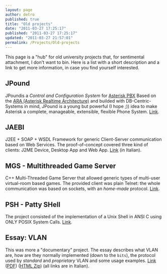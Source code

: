 ```yaml
---
layout: page
author: detro
published: true
title: "Old projects"
date: "2011-03-27 17:25:17"
published: "2011-03-27 17:25:17"
updated: "2011-03-27 21:57:01"
permalink: /Projects/Old-projects
---
```


This page is a "hub" for old university projects that, for sentimental attachment, I don't want to bin. Here is a list with a short description and a link to get more information, in case you find yourself interested.

## JPound
JPoundis a <em>Control and Configuration System</em> for <a href="http://www.asterisk.org/" target="_blank">Asterisk PBX</a>
Based on the <a href="http://www.voip-info.org/wiki/index.php?page=Asterisk+RealTime" target="_blank">ARA (Asterisk Realtime Architecture)</a> and builded with DB-Centric-Systems in mind, JPound is a young but powerful (I hope ;)) idea to make Asterisk a complete, manageable, extensible, flexible Phone System. <a href="http://code.google.com/p/jpound/" target="_blank">Link</a>.

## JAEBI
J2EE + SOAP + WSDL Framework for generic Client-Server communication based on Web Services. The proof-of-concept covered three kind of clients: J2ME Device, Desktop App and Web App. <a href="http://cdn.ivandemarino.me/oldprojects/JAEBI/index.html">Link</a> (in Italian).

## MGS - Multithreaded Game Server
C++ Multi-Threaded Game Server that allowed generic types of multi-user virtual-room based games. The provided client was plain Telnet: the whole communication was based on sockets, with an _home-made_ protocol. <a href="http://cdn.ivandemarino.me/oldprojects/MGS/index.html">Link</a>.

## PSH - Patty SHell
The project consisted of the implementation of a Unix Shell in ANSI C using ONLY POSIX System Calls. <a href="http://cdn.ivandemarino.me/oldprojects/PSH/index.html">Link</a>.

## Essay: VLAN
This was more a "documentary" project. The essay describes what VLAN are, how are they normally implemented (down to the `bits`), the protocol used by _standard_ and _proprietary_ VLAN and some usage examples. <a href="http://cdn.ivandemarino.me/oldprojects/tesina_vlan/html/tesina_vlan.html">Link</a> ([PDF](http://cdn.ivandemarino.me/oldprojects/tesina_vlan/tesina_vlan.pdf)) ([HTML Zip](http://cdn.ivandemarino.me/oldprojects/tesina_vlan/tesina_vlan-html.zip)) (all links are in Italian).
